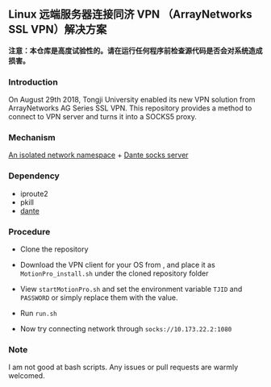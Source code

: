 ## Linux 远端服务器连接同济 VPN （ArrayNetworks SSL VPN）解决方案

**注意：本仓库是高度试验性的。请在运行任何程序前检查源代码是否会对系统造成损害。**

### Introduction

On August 29th 2018, Tongji University enabled its new VPN solution from ArrayNetworks AG Series SSL VPN. This repository provides a method to connect to VPN server and turns it into a SOCKS5 proxy.

### Mechanism

[An isolated network namespace](https://superuser.com/questions/983727/route-only-specific-traffic-through-vpn) + [Dante socks server](https://www.inet.no/dante/index.html)

### Dependency

- iproute2
- pkill
- [dante](https://www.inet.no/dante/index.html)

### Procedure

- Clone the repository

- Download the VPN client for your OS from [](http://client.arraynetworks.com.cn:8080/zh/troubleshooting), and place it as `MotionPro_install.sh` under the cloned repository folder

- View `startMotionPro.sh` and set the environment variable `TJID` and `PASSWORD` or simply replace them with the value.

- Run `run.sh`

- Now try connecting network through `socks://10.173.22.2:1080`

### Note
I am not good at bash scripts. Any issues or pull requests are warmly welcomed.

  

  